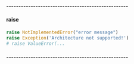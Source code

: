 #### --------------------------------------------------
#### raise

```python
raise NotImplementedError("error message")
raise Exception('Architecture not supported!')
# raise ValueError(...
```

#### --------------------------------------------------

